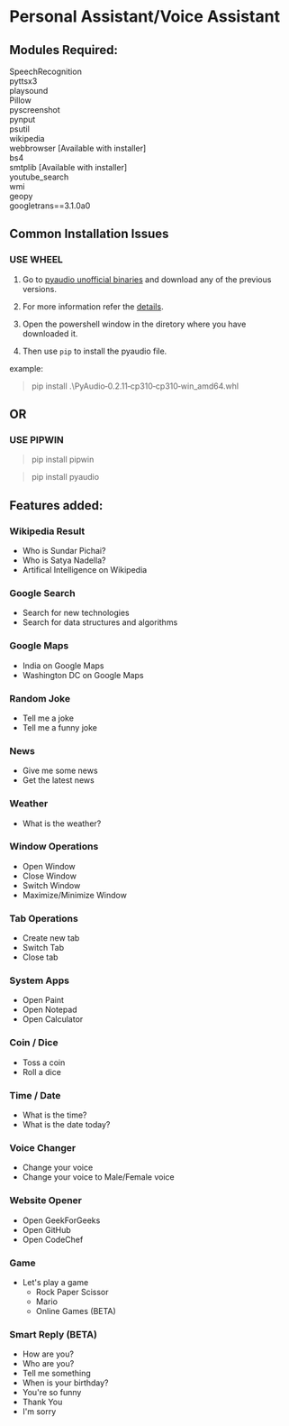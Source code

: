 # Personal Assistant/Voice Assistant 
## Modules Required:  
  SpeechRecognition  
  pyttsx3  
  playsound  
  Pillow  
  pyscreenshot  
  pynput  
  psutil  
  wikipedia  
  webbrowser [Available with installer]  
  bs4  
  smtplib [Available with installer]  
  youtube_search  
  wmi  
  geopy  
  googletrans==3.1.0a0
## Common Installation Issues  
### USE WHEEL
1. Go to [pyaudio unofficial binaries](https://www.lfd.uci.edu/~gohlke/pythonlibs/#pyaudio) and download any of the previous versions.

1. For more information refer the [details](http://people.csail.mit.edu/hubert/pyaudio/).

1. Open the powershell window in the diretory where you have downloaded it.

1. Then use `pip` to install the pyaudio file.

example:
>  pip install .\PyAudio‑0.2.11‑cp310‑cp310‑win_amd64.whl

## OR
### USE PIPWIN
>  pip install pipwin

>  pip install pyaudio



## Features added:
### Wikipedia Result  
- Who is Sundar Pichai?  
- Who is Satya Nadella?  
- Artifical Intelligence on Wikipedia  

### Google Search  
- Search for new technologies  
- Search for data structures and algorithms  

### Google Maps  
- India on Google Maps  
- Washington DC on Google Maps  

### Random Joke  
- Tell me a joke  
- Tell me a funny joke  

### News  
- Give me some news  
- Get the latest news  

### Weather  
- What is the weather?  
  
### Window Operations  
- Open Window  
- Close Window 
- Switch Window  
- Maximize/Minimize Window  

### Tab Operations  
- Create new tab  
- Switch Tab  
- Close tab  

### System Apps  
- Open Paint  
- Open Notepad  
- Open Calculator  
  
### Coin / Dice  
- Toss a coin  
- Roll a dice  

### Time / Date  
- What is the time?  
- What is the date today?  

### Voice Changer  
- Change your voice  
- Change your voice to Male/Female voice  

### Website Opener  
- Open GeekForGeeks  
- Open GitHub  
- Open CodeChef  

### Game  
- Let's play a game  
  - Rock Paper Scissor
  - Mario  
  - Online Games (BETA)  
  
### Smart Reply  (BETA)
- How are you?  
- Who are you?  
- Tell me something  
- When is your birthday?  
- You're so funny  
- Thank You  
- I'm sorry